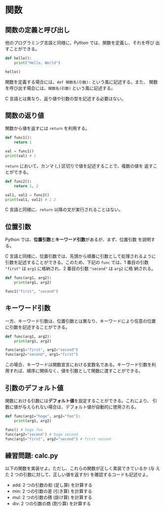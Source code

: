 # 関数
## 関数の定義と呼び出し

他のプログラミング言語と同様に、Python では、関数を定義し、それを呼び
出すことができる。

```python
def hello():
    print("Hello, World")

hello()
```

関数を定義する場合には、`def 関数名(引数):` という風に記述する。また、
関数を呼び出す場合には、`関数名(引数)` という風に記述する。

C 言語とは異なり、返り値や引数の型を記述する必要はない。

## 関数の返り値

関数から値を返すには `return` を利用する。

```python
def func1():
    return 1

val = func1()
print(val) # 1
```

`return` において、カンマ (`,`) 区切りで値を記述することで、複数の値を
返すことができる。

```python
def func2():
    return 1, 2

val1, val2 = func2()
print(val1, val2) # 1 2
```

C 言語と同様に、`return` 以降の文が実行されることはない。

## 位置引数

Python では、**位置引数**と**キーワード引数**があるが、まず、位置引数
を説明する。

C 言語と同様に、位置引数では、先頭から順番に引数として処理されるように
引数を記述することができる。このため、下記の `func` では、1 番目の引数
`"first"` は `arg1` に格納され、2 番目の引数 `"second"` は `arg2` に格
納される。

```python
def func(arg1, arg2):
    print(arg1, arg2)

func1("first", "second")
```

## キーワード引数

一方、キーワード引数は、位置引数とは異なり、キーワードにより任意の位置
に引数を記述することができる。

```python
def func(arg1, arg2):
    print(arg1, arg2)

func(arg1="first", arg2="second")
func(arg2="second", arg1="first")
```

この場合、キーワードは関数宣言における変数名である。キーワード引数を利
用すれば、順序に関係なく、値を引数として関数に渡すことができる。

## 引数のデフォルト値

関数における引数には**デフォルト値**を設定することができる。これにより、
引数に値が与えられない場合は、デフォルト値が自動的に使用される。

```python
def func(arg1="hoge", arg2="foo"):
    print(arg1, arg2)

func() # hoge foo
func(arg2="second") # hoge second
func(arg1="first", arg2="second") # first second
```

## 練習問題: calc.py

以下の関数を実装せよ。ただし、これらの関数が正しく実装できているか (与
えた 2 つの引数に対して、正しい値を返すか) を確認するコードも記述せよ。

- add: 2 つの引数の和 (足し算) を計算する
- min: 2 つの引数の差 (引き算) を計算する
- mul: 2 つの引数の積 (掛け算) を計算する
- div: 2 つの引数の商 (割り算) を計算する

